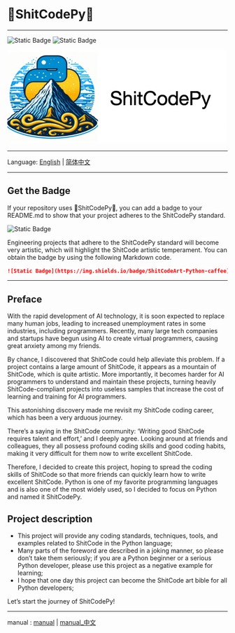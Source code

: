# 💩ShitCodePy💩
***************************************
![Static Badge](https://img.shields.io/badge/license-MIT-blue)
![Static Badge](https://img.shields.io/badge/ShitCodeArt-Python-caffee)

![logo.jpeg](logo/logo_1.png)
***************************************
Language: [English](README.md) | [简体中文](README_zh.md)
***************************************
## Get the Badge
If your repository uses 💩ShitCodePy💩, you can add a badge to your README.md to show that your project adheres to the ShitCodePy standard.

![Static Badge](https://img.shields.io/badge/ShitCodeArt-Python-caffee)

Engineering projects that adhere to the ShitCodePy standard will become very artistic, which will highlight the ShitCode artistic temperament. You can obtain the badge by using the following Markdown code.
```markdown
![Static Badge](https://img.shields.io/badge/ShitCodeArt-Python-caffee)
```
***************************************

## Preface
With the rapid development of AI technology, it is soon expected to replace many human jobs, leading to increased unemployment rates in some industries, including programmers. Recently, many large tech companies and startups have begun using AI to create virtual programmers, causing great anxiety among my friends.

By chance, I discovered that ShitCode could help alleviate this problem. If a project contains a large amount of ShitCode, it appears as a mountain of ShitCode, which is quite artistic. More importantly, it becomes harder for AI programmers to understand and maintain these projects, turning heavily ShitCode-compliant projects into useless samples that increase the cost of learning and training for AI programmers.

This astonishing discovery made me revisit my ShitCode coding career, which has been a very arduous journey.

There’s a saying in the ShitCode community: ‘Writing good ShitCode requires talent and effort,’ and I deeply agree. Looking around at friends and colleagues, they all possess profound coding skills and good coding habits, making it very difficult for them now to write excellent ShitCode.

Therefore, I decided to create this project, hoping to spread the coding skills of ShitCode so that more friends can quickly learn how to write excellent ShitCode. Python is one of my favorite programming languages and is also one of the most widely used, so I decided to focus on Python and named it ShitCodePy.

## Project description
* This project will provide any coding standards, techniques, tools, and examples related to ShitCode in the Python language;
* Many parts of the foreword are described in a joking manner, so please don’t take them seriously; if you are a Python beginner or a serious Python developer, please use this project as a negative example for learning;
* I hope that one day this project can become the ShitCode art bible for all Python developers;



Let’s start the journey of ShitCodePy!
***************************************
manual : [manual](principle/manual.md) | [manual_中文](principle/manual_zh.md) 